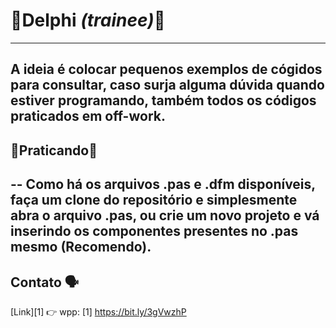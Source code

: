 # 🧠**Delphi** _(trainee)_🤖
---
A ideia é colocar pequenos exemplos de cógidos
para consultar, caso surja alguma dúvida
quando estiver programando, também todos
os códigos praticados em off-work.
---
## 🦾Praticando💪
--
Como há os arquivos .pas e .dfm disponíveis,
faça um clone do repositório e simplesmente
abra o arquivo .pas, ou crie um novo projeto
e vá inserindo os componentes presentes no .pas
mesmo (Recomendo).
---
## Contato 🗣 
[Link][1]
👉 wpp: [1] https://bit.ly/3gVwzhP

